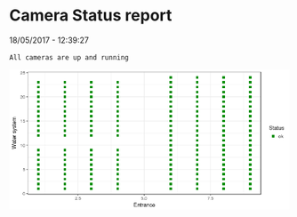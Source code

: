 Camera Status report
================
18/05/2017 - 12:39:27

    All cameras are up and running

![](camreport_files/figure-markdown_github/unnamed-chunk-2-1.png)
